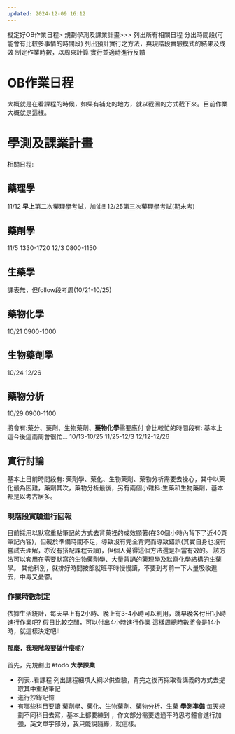 ```yaml
---
updated: 2024-12-09 16:12
---
```


 擬定好OB作業日程>
規劃學測及課業計畫>>>
列出所有相關日程
分出時間段(可能會有比較多事情的時間段)
列出預計實行之方法，與現階段實驗模式的結果及成效
制定作業時數，以周來計算
實行並適時進行反饋
# OB作業日程
大概就是在看課程的時候，如果有補充的地方，就以截圖的方式截下來。目前作業大概就是這樣。
# 學測及課業計畫
相關日程:
## 藥理學
11/12  **早上**第二次藥理學考試，加油!!
12/25第三次藥理學考試(期末考)
## 藥劑學
11/5 1330-1720
12/3 0800-1150

## 生藥學
課表無，但follow段考周(10/21-10/25)
## 藥物化學
10/21 0900-1000
## 生物藥劑學
10/24
12/26
## 藥物分析
10/29 0900-1100


將會有:藥分、藥劑、生物藥劑、**藥物化學**需要應付
會比較忙的時間段有:
基本上這今後這兩周會很忙...
10/13-10/25
11/25-12/3
12/12-12/26

## 實行討論
基本上目前時間段有:
藥劑學、藥化、生物藥劑、藥物分析需要去操心，其中以藥化最為困難，藥劑其次，藥物分析最後，另有兩個小雜科:生藥和生物藥劑，基本都是以考古居多。
### 現階段實驗進行回報
目前採用以默寫重點筆記的方式去背藥裡的成效顯著(在30個小時內背下了近40頁筆記內容)，但礙於準備時間不足，導致沒有完全背完而導致錯誤(其實自身也沒有嘗試去理解，亦沒有搭配課程去讀)，但個人覺得這個方法還是相當有效的。
該方法可以套用在需要默寫的生物藥劑學、大量背誦的藥理學及默寫化學結構的生藥學。
其他科別，就排好時間按部就班平時慢慢讀，不要到考前一下大量吸收進去，中毒又憂鬱。
### 作業時數制定
依據生活統計，每天早上有2小時、晚上有3-4小時可以利用，就早晚各付出1小時進行作業吧?
假日比較空閒，可以付出4小時進行作業
這樣周總時數將會是14小時，就這樣決定吧!!

#### 那麼，我現階段要做什麼呢?
首先，先規劃出
#todo 
**大學課業**
- 列表..看課程
      列出課程細項大綱以供查驗，背完之後再採取看講義的方式去提取其中重點筆記
- 進行抄錄記憶
- 有哪些科目要讀
      藥劑學、藥化、生物藥劑、藥物分析、生藥
**學測準備**
每天規劃不同科目去寫，基本上都要練到 ，作文部分需要透過平時思考體會進行加強，英文單字部分，我只能說隨緣，就這樣。